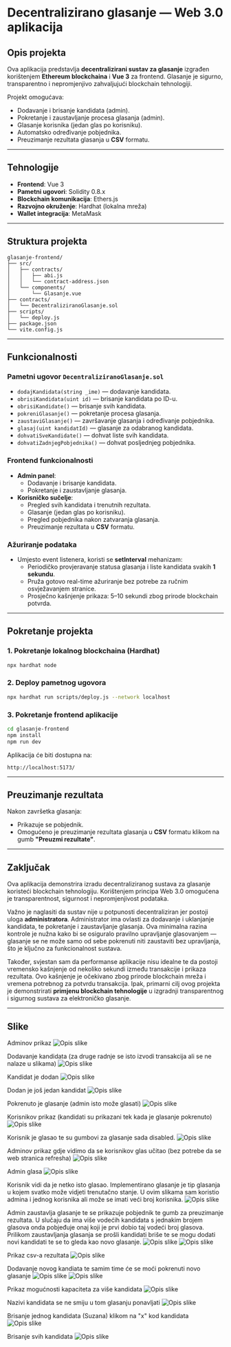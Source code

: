 # Decentralizirano glasanje — Web 3.0 aplikacija

## Opis projekta

Ova aplikacija predstavlja **decentralizirani sustav za glasanje** izgrađen korištenjem **Ethereum blockchaina** i **Vue 3** za frontend. Glasanje je sigurno, transparentno i nepromjenjivo zahvaljujući blockchain tehnologiji.

Projekt omogućava:
- Dodavanje i brisanje kandidata (admin).
- Pokretanje i zaustavljanje procesa glasanja (admin).
- Glasanje korisnika (jedan glas po korisniku).
- Automatsko određivanje pobjednika.
- Preuzimanje rezultata glasanja u **CSV** formatu.

---

## Tehnologije
- **Frontend**: Vue 3
- **Pametni ugovori**: Solidity 0.8.x
- **Blockchain komunikacija**: Ethers.js
- **Razvojno okruženje**: Hardhat (lokalna mreža)
- **Wallet integracija**: MetaMask

---

## Struktura projekta

```
glasanje-frontend/
├── src/
│   ├── contracts/
│   │   ├── abi.js
│   │   └── contract-address.json
│   └── components/
│       └── Glasanje.vue
├── contracts/
│   └── DecentraliziranoGlasanje.sol
├── scripts/
│   └── deploy.js
├── package.json
└── vite.config.js
```

---

## Funkcionalnosti

### Pametni ugovor `DecentraliziranoGlasanje.sol`

- `dodajKandidata(string _ime)` — dodavanje kandidata.
- `obrisiKandidata(uint id)` — brisanje kandidata po ID-u.
- `obrisiKandidate()` — brisanje svih kandidata.
- `pokreniGlasanje()` — pokretanje procesa glasanja.
- `zaustaviGlasanje()` — završavanje glasanja i određivanje pobjednika.
- `glasaj(uint kandidatId)` — glasanje za odabranog kandidata.
- `dohvatiSveKandidate()` — dohvat liste svih kandidata.
- `dohvatiZadnjegPobjednika()` — dohvat posljednjeg pobjednika.

### Frontend funkcionalnosti

- **Admin panel**:
  - Dodavanje i brisanje kandidata.
  - Pokretanje i zaustavljanje glasanja.
- **Korisničko sučelje**:
  - Pregled svih kandidata i trenutnih rezultata.
  - Glasanje (jedan glas po korisniku).
  - Pregled pobjednika nakon zatvaranja glasanja.
  - Preuzimanje rezultata u **CSV** formatu.

### Ažuriranje podataka

- Umjesto event listenera, koristi se **setInterval** mehanizam:
  - Periodičko provjeravanje statusa glasanja i liste kandidata svakih **1 sekundu**.
  - Pruža gotovo real-time ažuriranje bez potrebe za ručnim osvježavanjem stranice.
  - Prosječno kašnjenje prikaza: 5–10 sekundi zbog prirode blockchain potvrda.

---

## Pokretanje projekta

### 1. Pokretanje lokalnog blockchaina (Hardhat)

```bash
npx hardhat node
```

### 2. Deploy pametnog ugovora

```bash
npx hardhat run scripts/deploy.js --network localhost
```

### 3. Pokretanje frontend aplikacije

```bash
cd glasanje-frontend
npm install
npm run dev
```

Aplikacija će biti dostupna na:
```
http://localhost:5173/
```

---

## Preuzimanje rezultata

Nakon završetka glasanja:
- Prikazuje se pobjednik.
- Omogućeno je preuzimanje rezultata glasanja u **CSV** formatu klikom na gumb **"Preuzmi rezultate"**.

---

## Zaključak

Ova aplikacija demonstrira izradu decentraliziranog sustava za glasanje koristeći blockchain tehnologiju. Korištenjem principa Web 3.0 omogućena je transparentnost, sigurnost i nepromjenjivost podataka.

Važno je naglasiti da sustav nije u potpunosti decentraliziran jer postoji uloga **administratora**. Administrator ima ovlasti za dodavanje i uklanjanje kandidata, te pokretanje i zaustavljanje glasanja. Ova minimalna razina kontrole je nužna kako bi se osiguralo pravilno upravljanje glasovanjem — glasanje se ne može samo od sebe pokrenuti niti zaustaviti bez upravljanja, što je ključno za funkcionalnost sustava.

Također, svjestan sam da performanse aplikacije nisu idealne te da postoji vremensko kašnjenje od nekoliko sekundi između transakcije i prikaza rezultata. Ovo kašnjenje je očekivano zbog prirode blockchain mreža i vremena potrebnog za potvrdu transakcija. Ipak, primarni cilj ovog projekta je demonstrirati **primjenu blockchain tehnologije** u izgradnji transparentnog i sigurnog sustava za elektroničko glasanje.

---

## Slike
Adminov prikaz
![Opis slike](images/prva.png)

Dodavanje kandidata (za druge radnje se isto izvodi transakcija ali se ne nalaze u slikama)
![Opis slike](images/druga.png)

Kandidat je dodan
![Opis slike](images/treca.png)

Dodan je još jedan kandidat
![Opis slike](images/cetvrta.png)

Pokrenuto je glasanje (admin isto može glasati)
![Opis slike](images/peta.png)

Korisnikov prikaz (kandidati su prikazani tek kada je glasanje pokrenuto)
![Opis slike](images/sesta.png)

Korisnik je glasao te su gumbovi za glasanje sada disabled.
![Opis slike](images/sedma.png)

Adminov prikaz gdje vidimo da se korisnikov glas učitao (bez potrebe da se web stranica refresha)
![Opis slike](images/osma.png)

Admin glasa
![Opis slike](images/deveta.png)

Korisnik vidi da je netko isto glasao. Implementirano glasanje je tip glasanja u kojem svatko može vidjeti trenutačno stanje. U ovim slikama sam koristio admina i jednog korisnika ali može se imati veći broj korisnika.
![Opis slike](images/deseta.png)

Admin zaustavlja glasanje te se prikazuje pobjednik te gumb za preuzimanje rezultata. U slučaju da ima više vodećih kandidata s jednakim brojem glasova onda pobjeđuje onaj koji je prvi dobio taj vodeći broj glasova. Prilikom zaustavljanja glasanja se prošli kandidati briše te se mogu dodati novi kandidati te se to gleda kao novo glasanje. 
![Opis slike](images/jedanajsta.png)
![Opis slike](images/dvanajsta.png)

Prikaz csv-a rezultata
![Opis slike](images/trinajsta.png)

Dodavanje novog kandiata te samim time će se moći pokrenuti novo glasanje
![Opis slike](images/cetrnajsta.png)
![Opis slike](images/petnajsta.png)

Prikaz mogućnosti kapaciteta za više kandidata
![Opis slike](images/sesnajsta.png)

Nazivi kandidata se ne smiju u tom glasanju ponavljati
![Opis slike](images/sedamnajsta.png)

Brisanje jednog kandidata (Suzana) klikom na "x" kod kandidata
![Opis slike](images/devetnajsta.png)

Brisanje svih kandidata
![Opis slike](images/dvadeseta.png)